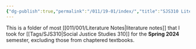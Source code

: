 ```yaml
---
{"dg-publish":true,"permalink":"/011/19-01/index/","title":"SJS310 Literature"}
---
```


This is a folder of most [[011/001/Literature Notes\|literature notes]] that I took for [[Tags/SJS310\|Social Justice Studies 310]] for the **Spring 2024** semester, excluding those from chaptered textbooks.